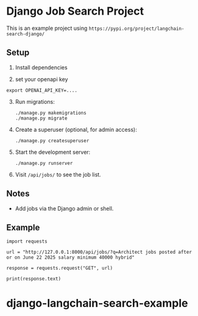 # Django Job Search Project


This is an example project using `https://pypi.org/project/langchain-search-django/`


## Setup
1. Install dependencies


2. set your openapi key

```
export OPENAI_API_KEY=....
```

3. Run migrations:
   ```
   ./manage.py makemigrations
   ./manage.py migrate
   ```
3. Create a superuser (optional, for admin access):
   ```
   ./manage.py createsuperuser
   ```
4. Start the development server:
   ```
   ./manage.py runserver
   ```
5. Visit `/api/jobs/` to see the job list.

## Notes
- Add jobs via the Django admin or shell.


## Example

```
import requests

url = "http://127.0.0.1:8000/api/jobs/?q=Architect jobs posted after or on June 22 2025 salary minimum 40000 hybrid"

response = requests.request("GET", url)

print(response.text)
```

# django-langchain-search-example
